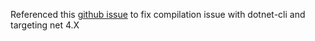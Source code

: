 Referenced this [github issue](https://github.com/morelinq/MoreLINQ/pull/420/files) to fix compilation issue with dotnet-cli and targeting net 4.X